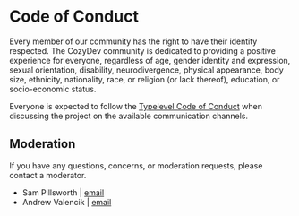 # Code of Conduct

Every member of our community has the right to have their identity respected. The CozyDev community is dedicated to providing a positive experience for everyone, regardless of age, gender identity and expression, sexual orientation, disability, neurodivergence, physical appearance, body size, ethnicity, nationality, race, or religion (or lack thereof), education, or socio-economic status.

Everyone is expected to follow the [Typelevel Code of Conduct] when discussing the project on the available communication channels.

## Moderation

If you have any questions, concerns, or moderation requests, please contact a moderator.

- Sam Pillsworth | [email](mailto:sam@blerf.ca)
- Andrew Valencik | [email](mailto:andrew.valencik@gmail.com)

[Typelevel Code of Conduct]: https://typelevel.org/code-of-conduct.html

